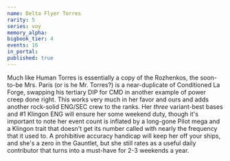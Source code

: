 ```yaml
---
name: Delta Flyer Torres
rarity: 5
series: voy
memory_alpha:
bigbook_tier: 4
events: 16
in_portal:
published: true
---
```


Much like Human Torres is essentially a copy of the Rozhenkos, the soon-to-be Mrs. Paris (or is he Mr. Torres?) is a near-duplicate of Conditioned La Forge, swapping his tertiary DIP for CMD in another example of power creep done right. This works very much in her favor and ours and adds another rock-solid ENG/SEC crew to the ranks. Her _three_ variant-best bases and #1 Klingon ENG will ensure her some weekend duty, though it's important to note her event count is inflated by a long-gone Pilot mega and a Klingon trait that doesn't get its number called with nearly the frequency that it used to. A prohibitive accuracy handicap will keep her off your ships, and she's a zero in the Gauntlet, but she still rates as a useful daily contributor that turns into a must-have for 2-3 weekends a year.
